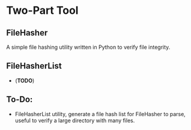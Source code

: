 # __Two-Part Tool__

## FileHasher
A simple file hashing utility written in Python to verify file integrity.

## FileHasherList
- (**TODO**)

## To-Do:
- FileHasherList utility, generate a file hash list for FileHasher to parse, useful to verify a large directory with many files.
